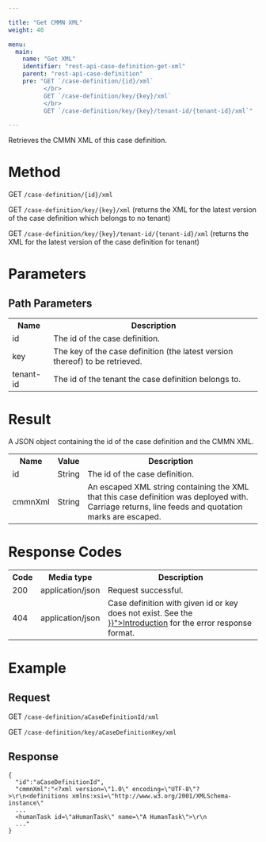 ```yaml
---

title: "Get CMMN XML"
weight: 40

menu:
  main:
    name: "Get XML"
    identifier: "rest-api-case-definition-get-xml"
    parent: "rest-api-case-definition"
    pre: "GET `/case-definition/{id}/xml`
          </br>
          GET `/case-definition/key/{key}/xml`
          </br>
          GET `/case-definition/key/{key}/tenant-id/{tenant-id}/xml`"

---
```



Retrieves the CMMN XML of this case definition.


# Method

GET `/case-definition/{id}/xml`

GET `/case-definition/key/{key}/xml` (returns the XML for the latest version of the case definition which belongs to no tenant)

GET `/case-definition/key/{key}/tenant-id/{tenant-id}/xml` (returns the XML for the latest version of the case definition for tenant)


# Parameters

## Path Parameters

<table class="table table-striped">
  <tr>
    <th>Name</th>
    <th>Description</th>
  </tr>
  <tr>
    <td>id</td>
    <td>The id of the case definition.</td>
  </tr>
  <tr>
    <td>key</td>
    <td>The key of the case definition (the latest version thereof) to be retrieved.</td>
  </tr>
  <tr>
    <td>tenant-id</td>
    <td>The id of the tenant the case definition belongs to.</td>
  </tr>
</table>

# Result

A JSON object containing the id of the case definition and the CMMN XML.

<table class="table table-striped">
  <tr>
    <th>Name</th>
    <th>Value</th>
    <th>Description</th>
  </tr>
  <tr>
    <td>id</td>
    <td>String</td>
    <td>The id of the case definition.</td>
  </tr>
  <tr>
    <td>cmmnXml</td>
    <td>String</td>
    <td>An escaped XML string containing the XML that this case definition was deployed with. Carriage returns, line feeds and quotation marks are escaped.</td>
  </tr>
</table>


# Response Codes

<table class="table table-striped">
  <tr>
    <th>Code</th>
    <th>Media type</th>
    <th>Description</th>
  </tr>
  <tr>
    <td>200</td>
    <td>application/json</td>
    <td>Request successful.</td>
  </tr>
  <tr>
    <td>404</td>
    <td>application/json</td>
    <td>Case definition with given id or key does not exist. See the <a href="{{< relref "reference/rest/overview/index.md#error-handling" >}}">Introduction</a> for the error response format.</td>
  </tr>
</table>


# Example

## Request

<!-- TODO: Insert a 'real' example -->
GET `/case-definition/aCaseDefinitionId/xml`

GET `/case-definition/key/aCaseDefinitionKey/xml`

## Response

    {
      "id":"aCaseDefinitionId",
      "cmmnXml":"<?xml version=\"1.0\" encoding=\"UTF-8\"?>\r\n<definitions xmlns:xsi=\"http://www.w3.org/2001/XMLSchema-instance\"
      ...
      <humanTask id=\"aHumanTask\" name=\"A HumanTask\">\r\n
      ..."
    }
